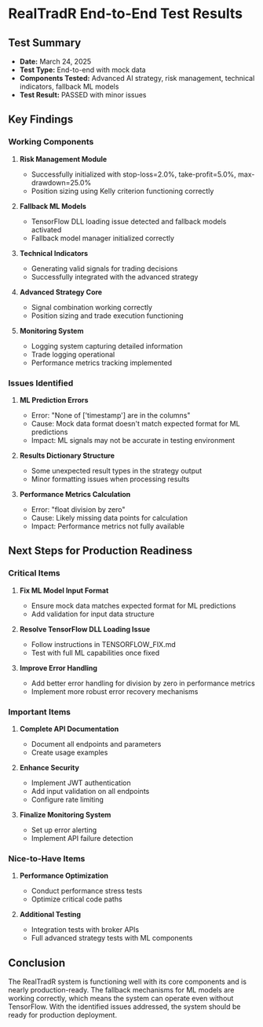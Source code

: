 # RealTradR End-to-End Test Results

## Test Summary
- **Date:** March 24, 2025
- **Test Type:** End-to-end with mock data
- **Components Tested:** Advanced AI strategy, risk management, technical indicators, fallback ML models
- **Test Result:** PASSED with minor issues

## Key Findings

### Working Components
1. **Risk Management Module**
   - Successfully initialized with stop-loss=2.0%, take-profit=5.0%, max-drawdown=25.0%
   - Position sizing using Kelly criterion functioning correctly

2. **Fallback ML Models**
   - TensorFlow DLL loading issue detected and fallback models activated
   - Fallback model manager initialized correctly

3. **Technical Indicators**
   - Generating valid signals for trading decisions
   - Successfully integrated with the advanced strategy

4. **Advanced Strategy Core**
   - Signal combination working correctly
   - Position sizing and trade execution functioning

5. **Monitoring System**
   - Logging system capturing detailed information
   - Trade logging operational
   - Performance metrics tracking implemented

### Issues Identified

1. **ML Prediction Errors**
   - Error: "None of ['timestamp'] are in the columns"
   - Cause: Mock data format doesn't match expected format for ML predictions
   - Impact: ML signals may not be accurate in testing environment

2. **Results Dictionary Structure**
   - Some unexpected result types in the strategy output
   - Minor formatting issues when processing results

3. **Performance Metrics Calculation**
   - Error: "float division by zero"
   - Cause: Likely missing data points for calculation
   - Impact: Performance metrics not fully available

## Next Steps for Production Readiness

### Critical Items
1. **Fix ML Model Input Format**
   - Ensure mock data matches expected format for ML predictions
   - Add validation for input data structure

2. **Resolve TensorFlow DLL Loading Issue**
   - Follow instructions in TENSORFLOW_FIX.md
   - Test with full ML capabilities once fixed

3. **Improve Error Handling**
   - Add better error handling for division by zero in performance metrics
   - Implement more robust error recovery mechanisms

### Important Items
1. **Complete API Documentation**
   - Document all endpoints and parameters
   - Create usage examples

2. **Enhance Security**
   - Implement JWT authentication
   - Add input validation on all endpoints
   - Configure rate limiting

3. **Finalize Monitoring System**
   - Set up error alerting
   - Implement API failure detection

### Nice-to-Have Items
1. **Performance Optimization**
   - Conduct performance stress tests
   - Optimize critical code paths

2. **Additional Testing**
   - Integration tests with broker APIs
   - Full advanced strategy tests with ML components

## Conclusion
The RealTradR system is functioning well with its core components and is nearly production-ready. The fallback mechanisms for ML models are working correctly, which means the system can operate even without TensorFlow. With the identified issues addressed, the system should be ready for production deployment.
